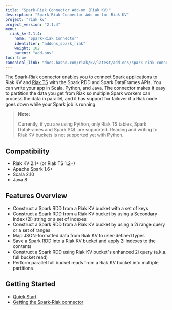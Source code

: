 ```yaml
---
title: "Spark-Riak Connector Add-on (Riak KV)"
description: "Spark-Riak Connector Add-on for Riak KV"
project: "riak_kv"
project_version: "2.1.4"
menu:
  riak_kv-2.1.4:
    name: "Spark-Riak Connector"
    identifier: "addons_spark_riak"
    weight: 102
    parent: "add-ons"
toc: true
canonical_link: "docs.basho.com/riak/kv/latest/add-ons/spark-riak-connector"
---
```


The Spark-Riak connector enables you to connect Spark applications to Riak KV and [Riak TS](/riak/ts/1.3.0/add-ons/spark-riak-connector) with the Spark RDD and Spark DataFrames APIs. You can write your app in Scala, Python, and Java. The connector makes it easy to partition the data you get from Riak so multiple Spark workers can process the data in parallel, and it has support for failover if a Riak node goes down while your Spark job is running.

> **Note:**
>
> Currently, if you are using Python, only Riak TS tables, Spark DataFrames and Spark SQL are supported. Reading and writing to Riak KV buckets is not supported yet with Python.

## Compatibility

* Riak KV 2.1+ (or Riak TS 1.2+)
* Apache Spark 1.6+
* Scala 2.10
* Java 8

## Features Overview

* Construct a Spark RDD from a Riak KV bucket with a set of keys
* Construct a Spark RDD from a Riak KV bucket by using a Secondary Index (2i) string or a set of indexes
* Construct a Spark RDD from a Riak KV bucket by using a 2i range query or a set of ranges 
* Map JSON-formatted data from Riak KV to user-defined types
* Save a Spark RDD into a Riak KV bucket and apply 2i indexes to the contents
* Construct a Spark RDD using Riak KV bucket's enhanced 2i query (a.k.a. full bucket read)
* Perform parallel full bucket reads from a Riak KV bucket into multiple partitions

## Getting Started

* [Quick Start](quick-start)
* [Getting the Spark-Riak connector](getting)
